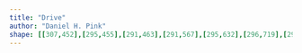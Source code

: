```yaml
---
title: "Drive"
author: "Daniel H. Pink"
shape: [[307,452],[295,455],[291,463],[291,567],[295,632],[296,719],[298,732],[297,765],[299,782],[306,1136],[309,1188],[310,1268],[312,1295],[311,1318],[313,1329],[315,1373],[316,1377],[322,1381],[353,1380],[356,1376],[356,1361],[358,1351],[356,1184],[350,943],[351,929],[346,755],[347,721],[346,696],[344,687],[343,586],[341,574],[342,538],[345,531],[351,526],[438,528],[454,527],[471,529],[480,527],[490,521],[536,520],[538,486],[465,475],[428,465],[419,465],[382,457],[367,456],[345,452]]
---
```

